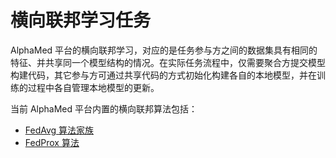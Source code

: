 # 横向联邦学习任务

AlphaMed 平台的横向联邦学习，对应的是任务参与方之间的数据集具有相同的特征、并共享同一个模型结构的情况。在实际任务流程中，仅需要聚合方提交模型构建代码，其它参与方可通过共享代码的方式初始化构建各自的本地模型，并在训练的过程中各自管理本地模型的更新。

当前 AlphaMed 平台内置的横向联邦算法包括：
- [FedAvg 算法家族](./fed_avg/README.md)
- [FedProx 算法](./fed_prox/README.md)
